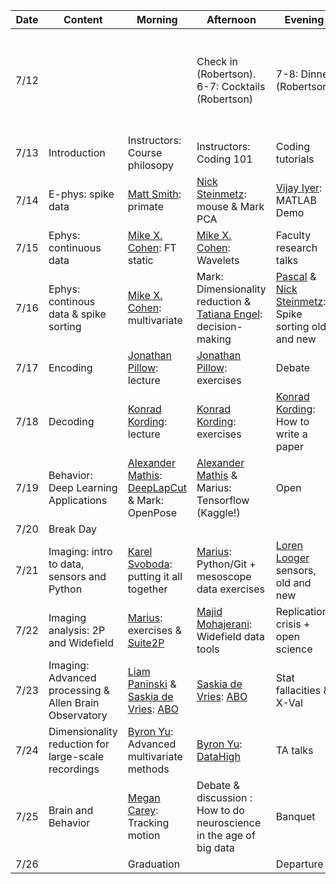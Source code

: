 Date | Content | Morning | Afternoon | Evening | Comment
--- | --- | --- | --- | --- | --- |
7/12 | | |  Check in (Robertson). 6-7: Cocktails (Robertson)| 7-8: Dinner (Robertson)|Conference center after dinner, 9 Reception in basement of Robertson |
7/13 | Introduction| Instructors: Course philosopy | Instructors: Coding 101 | Coding tutorials| 
7/14 | E-phys: spike data | [Matt Smith](http://www.smithlab.net/): primate | [Nick Steinmetz](http://www.steinmetzlab.net/): mouse & Mark PCA| [Vijay Iyer](https://www.linkedin.com/in/mathworks-neuro-liaison): MATLAB Demo 
7/15 | Ephys: continuous data | [Mike X. Cohen](http://www.mikexcohen.com/): FT static | [Mike X. Cohen](http://www.mikexcohen.com/): Wavelets| Faculty research talks 
7/16 | Ephys: continous data & spike sorting | [Mike X. Cohen](http://www.mikexcohen.com/): multivariate | Mark: Dimensionality reduction  &  [Tatiana Engel](https://www.cshl.edu/research/faculty-staff/tatiana-engel/): decision-making | [Pascal](https://as.nyu.edu/content/nyu-as/as/faculty/pascal-wallisch.html) & [Nick Steinmetz](http://www.steinmetzlab.net/): Spike sorting old and new
7/17 | Encoding | [Jonathan Pillow](https://pillowlab.princeton.edu/): lecture | [Jonathan Pillow](https://pillowlab.princeton.edu/): exercises | Debate |
7/18 | Decoding | [Konrad Kording](http://kordinglab.com/): lecture | [Konrad Kording](http://kordinglab.com/): exercises | [Konrad Kording](http://kordinglab.com/): How to write a paper
7/19 | Behavior: Deep Learning Applications | [Alexander Mathis](http://www.people.fas.harvard.edu/~amathis/): [DeepLapCut](http://www.mousemotorlab.org/deeplabcut) & Mark: OpenPose| [Alexander Mathis](http://www.people.fas.harvard.edu/~amathis/) & Marius: Tensorflow (Kaggle!) | Open 
7/20 | Break Day
7/21 | Imaging: intro to data, sensors and Python| [Karel Svoboda](https://www.janelia.org/lab/svoboda-lab): putting it all together|[Marius](https://www.janelia.org/lab/pachitariu-lab): Python/Git + mesoscope data exercises |[Loren Looger](https://www.janelia.org/lab/looger-lab) sensors, old and new
7/22 | Imaging analysis: 2P and Widefield |  [Marius](https://www.janelia.org/lab/pachitariu-lab): exercises & [Suite2P](https://github.com/cortex-lab/Suite2P) |  [Majid Mohajerani](https://www.uleth.ca/artsci/neuroscience/dr-majid-mohajerani): Widefield data tools| Replication crisis + open science|
7/23 | Imaging: Advanced processing & Allen Brain Observatory | [Liam Paninski](http://www.stat.columbia.edu/~liam/) & [Saskia de Vries](https://www.alleninstitute.org/what-we-do/brain-science/about/team/staff-profiles/saskia-de-vries/): [ABO](http://observatory.brain-map.org/visualcoding/) | [Saskia de Vries](https://www.alleninstitute.org/what-we-do/brain-science/about/team/staff-profiles/saskia-de-vries/): [ABO](http://observatory.brain-map.org/visualcoding/) | Stat fallacities & X-Val|
7/24 | Dimensionality reduction for large-scale recordings | [Byron Yu](https://users.ece.cmu.edu/~byronyu/): Advanced multivariate methods | [Byron Yu](https://users.ece.cmu.edu/~byronyu/): [DataHigh](https://users.ece.cmu.edu/~byronyu/software/DataHigh/datahigh.html) | TA talks|
7/25 | Brain and Behavior| [Megan Carey](https://careylab.org/about-megan/): Tracking motion | Debate & discussion : How to do neuroscience in the age of big data | Banquet
7/26 | | Graduation | | Departure
